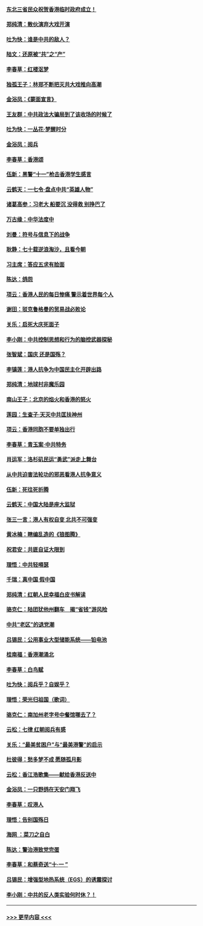 #### [东北三省民众祝贺香港临时政府成立！](../pages/nsc993/n11571215.md?t=10061501) 
#### [郑纯清：散伙演弃大戏开演](../pages/nsc993/n11570826.md?t=10061501) 
#### [吐为快：谁是中共的敌人？](../pages/nsc993/n11570817.md?t=10061501) 
#### [陆文：还原被“共”之“产”](../pages/nsc993/n11570798.md?t=10061501) 
#### [李春草：红楼沤梦](../pages/nsc993/n11569673.md?t=10061501) 
#### [独孤王子：林郑不断把灭共大戏推向高潮](../pages/nsc993/n11569381.md?t=10061501) 
#### [金浴凤：《蒙面宣言》](../pages/nsc993/n11569368.md?t=10061501) 
#### [王友群：中共政法大骗局到了该收场的时候了](../pages/nsc993/n11568940.md?t=10061501) 
#### [吐为快：一丛花‧梦醒时分](../pages/nsc993/n11567491.md?t=10061501) 
#### [金浴凤：阅兵](../pages/nsc993/n11567454.md?t=10061501) 
#### [李春草：香港颂](../pages/nsc993/n11567444.md?t=10061501) 
#### [伍新：黑警“十一”枪击香港学生感言](../pages/nsc993/n11567426.md?t=10061501) 
#### [云鹤天：一七令‧盘点中共“英雄人物”](../pages/nsc993/n11567091.md?t=10061501) 
#### [诸葛高参：习老大 船要沉 没得救 别挣巴了](../pages/nsc993/n11566976.md?t=10061501) 
#### [万古缘：中华法度中](../pages/nsc993/n11566726.md?t=10061501) 
#### [刘曼：符号与信息下的战争](../pages/nsc993/n11564655.md?t=10061501) 
#### [耿静：七十载逆浪淘沙，且看今朝](../pages/nsc993/n11564520.md?t=10061501) 
#### [习主席：答应五求有脸面](../pages/nsc993/n11563953.md?t=10061501) 
#### [陈达：鸽怨](../pages/nsc993/n11561879.md?t=10061501) 
#### [项云：香港人民的每日惨痛  警示着世界每个人](../pages/nsc993/n11559273.md?t=10061501) 
#### [谢田：驳克鲁格曼的贸易战必败论](../pages/nsc993/n11555840.md?t=10061501) 
#### [关乐：启死大庆死面子](../pages/nsc993/n11556823.md?t=10061501) 
#### [李小刚：中共控制思想和行为的脑控武器探秘](../pages/nsc993/n11556776.md?t=10061501) 
#### [张智斌：国庆  还是国殇？](../pages/nsc993/n11556617.md?t=10061501) 
#### [李镇莲：港人抗争为中国民主化开辟出路](../pages/nsc993/n11556570.md?t=10061501) 
#### [郑纯清：地球村非魔乐园](../pages/nsc993/n11555415.md?t=10061501) 
#### [南山王子：北京的焰火和香港的怒火](../pages/nsc993/n11555318.md?t=10061501) 
#### [莲园：生查子·天灭中共匡扶神州](../pages/nsc993/n11555302.md?t=10061501) 
#### [项云：香港同胞不要单独出行](../pages/nsc993/n11555276.md?t=10061501) 
#### [李春草：青玉案‧中共特务](../pages/nsc993/n11552356.md?t=10061501) 
#### [肖运军：洛杉矶民运“勇武”派走上舞台](../pages/nsc993/n11551595.md?t=10061501) 
#### [从中共迫害法轮功的邪恶看港人抗争意义](../pages/nsc993/n11540858.md?t=10061501) 
#### [伍新：死往死折腾](../pages/nsc993/n11550174.md?t=10061501) 
#### [云鹤天：中国大陆是座大监狱](../pages/nsc993/n11550155.md?t=10061501) 
#### [张三一言：港人有权自变 北共不可强变](../pages/nsc993/n11550132.md?t=10061501) 
#### [黄冰楠：瞎编乱造的《狼图腾》](../pages/nsc993/n11550082.md?t=10061501) 
#### [祝君安：共匪自证大限到](../pages/nsc993/n11550041.md?t=10061501) 
#### [理悟：中共轻嘚瑟](../pages/nsc993/n11547978.md?t=10061501) 
#### [千瑞：真中国 假中国](../pages/nsc993/n11547865.md?t=10061501) 
#### [郑纯清：红朝人民幸福白皮书解读](../pages/nsc993/n11547499.md?t=10061501) 
#### [骆克仁：陆团犹他州翻车　揭“省钱”游风险](../pages/nsc993/n11546977.md?t=10061501) 
#### [中共“老区”的退党潮](../pages/nsc993/n11545995.md?t=10061501) 
#### [吕锡民：公用事业大型储能系统——铅电池](../pages/nsc993/n11545701.md?t=10061501) 
#### [桂南福：香港潮涌北](../pages/nsc993/n11545682.md?t=10061501) 
#### [李春草：白鸟赋](../pages/nsc993/n11545663.md?t=10061501) 
#### [吐为快：阅兵乎？自娱乎？](../pages/nsc993/n11545625.md?t=10061501) 
#### [理悟：荣光归祖国（歌词）](../pages/nsc993/n11545616.md?t=10061501) 
#### [骆克仁：南加州老字号中餐馆哪去了？](../pages/nsc993/n11545120.md?t=10061501) 
#### [云松：七律 红朝阅兵有感](../pages/nsc993/n11542394.md?t=10061501) 
#### [关乐：“最美贫困户”与“最美港警”的启示](../pages/nsc993/n11542252.md?t=10061501) 
#### [杜彼得：愁多梦不成 愿随孤月影](../pages/nsc993/n11540296.md?t=10061501) 
#### [云松：香江浩歌集——献给香港反送中](../pages/nsc993/n11540149.md?t=10061501) 
#### [金浴凤：一只野鸽在天安门翔飞](../pages/nsc993/n11540280.md?t=10061501) 
#### [李春草：叹港人](../pages/nsc993/n11540119.md?t=10061501) 
#### [理悟：告别国殇日](../pages/nsc993/n11539610.md?t=10061501) 
#### [海网 ：菜刀之自白](../pages/nsc993/n11539597.md?t=10061501) 
#### [陈达：警治港致党完蛋](../pages/nsc993/n11538127.md?t=10061501) 
#### [李春草：和蔡奇送“十·一 ”](../pages/nsc993/n11537810.md?t=10061501) 
#### [吕锡民：增强型地热系统（EGS）的诱震探讨](../pages/nsc993/n11537765.md?t=10061501) 
#### [李小刚：中共的反人类实验何时休？！](../pages/nsc993/n11537669.md?t=10061501) 

----
#### [ >>> 更早内容 <<< ](../indexes/nsc993-earlier.md)
